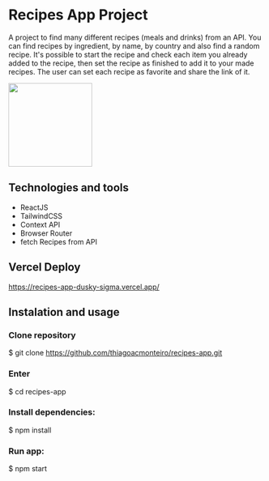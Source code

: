 # Recipes App Project

A project to find many different recipes (meals and drinks) from an API. You can find recipes by ingredient, by name, by country and also find a random recipe. It's possible to start the recipe and check each item you already added to the recipe, then set the recipe as finished to add it to your made recipes. The user can set each recipe as favorite and share the link of it.

<img height="165px" src="https://user-images.githubusercontent.com/87547650/155329853-6f3c4fff-eb08-4e34-8ae1-150ba11b569a.png"/>

## Technologies and tools
- ReactJS
- TailwindCSS
- Context API
- Browser Router
- fetch Recipes from API

## Vercel Deploy
https://recipes-app-dusky-sigma.vercel.app/

## Instalation and usage

### Clone repository
$ git clone https://github.com/thiagoacmonteiro/recipes-app.git

### Enter
$ cd recipes-app

### Install dependencies:
$ npm install

### Run app:
$ npm start
